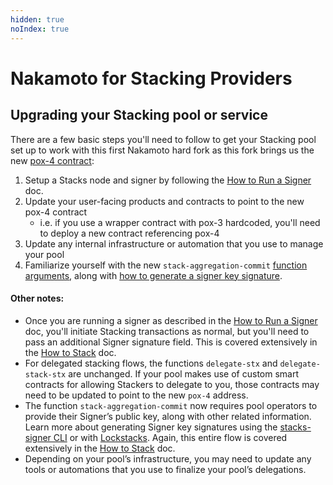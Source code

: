 ```yaml
---
hidden: true
noIndex: true
---
```


# Nakamoto for Stacking Providers

## Upgrading your Stacking pool or service

There are a few basic steps you'll need to follow to get your Stacking pool set up to work with this first Nakamoto hard fork as this fork brings us the new [pox-4 contract](../../example-contracts/stacking.md):

1. Setup a Stacks node and signer by following the [How to Run a Signer](../../guides-and-tutorials/running-a-signer/) doc.
2. Update your user-facing products and contracts to point to the new pox-4 contract
   * i.e. if you use a wrapper contract with pox-3 hardcoded, you'll need to deploy a new contract referencing pox-4
3. Update any internal infrastructure or automation that you use to manage your pool
4. Familiarize yourself with the new `stack-aggregation-commit` [function arguments](../../guides-and-tutorials/stack-stx/stacking-flow.md#pool-operator-commits-delegated-stx), along with [how to generate a signer key signature](../../guides-and-tutorials/stack-stx/stacking-flow.md#step-2-generate-a-signer-key-signature).

#### Other notes:&#x20;

* Once you are running a signer as described in the [How to Run a Signer](../../guides-and-tutorials/running-a-signer/) doc, you'll initiate Stacking transactions as normal, but you'll need to pass an additional Signer signature field. This is covered extensively in the [How to Stack](../../guides-and-tutorials/stack-stx/stacking-flow.md) doc.
* For delegated stacking flows, the functions `delegate-stx` and `delegate-stack-stx` are unchanged. If your pool makes use of custom smart contracts for allowing Stackers to delegate to you, those contracts may need to be updated to point to the new `pox-4` address.
* The function `stack-aggregation-commit` now requires pool operators to provide their Signer’s public key, along with other related information. Learn more about generating Signer key signatures using the [stacks-signer CLI](https://docs.stacks.co/nakamoto-upgrade/signing-and-stacking/stacking-flow#generating-your-signature-using-the-stacks-signer-cli) or with [Lockstacks](https://docs.stacks.co/nakamoto-upgrade/signing-and-stacking/stacking-flow#generating-your-signature-with-lockstacks). Again, this entire flow is covered extensively in the [How to Stack](../../guides-and-tutorials/stack-stx/stacking-flow.md) doc.
* Depending on your pool’s infrastructure, you may need to update any tools or automations that you use to finalize your pool’s delegations.

